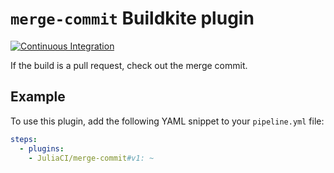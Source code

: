 # `merge-commit` Buildkite plugin

[![Continuous Integration][ci-img]][ci-url]

[ci-img]: https://github.com/JuliaCI/merge-commit-buildkite-plugin/actions/workflows/ci.yml/badge.svg "Continuous Integration"
[ci-url]: https://github.com/JuliaCI/merge-commit-buildkite-plugin/actions/workflows/ci.yml

If the build is a pull request, check out the merge commit.

## Example

To use this plugin, add the following YAML snippet to your `pipeline.yml` file:

```yml
steps:
  - plugins:
    - JuliaCI/merge-commit#v1: ~
```
